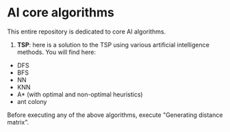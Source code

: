 # AI core algorithms

This entire repository is dedicated to core AI algorithms.

1. **TSP**: here is a solution to the TSP using various artificial intelligence methods. You will find here:

- DFS
- BFS
- NN
- KNN
- A* (with optimal and non-optimal heuristics)
- ant colony

Before executing any of the above algorithms, execute "Generating distance matrix".

